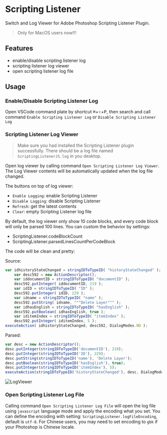 # Scripting Listener

Switch and Log Viewer for Adobe Photoshop Scripting Listener Plugin.

> Only for MacOS users now!!!

## Features

- enable/disable scripting listener log
- scripting listener log viewer
- open scripting listener log file

## Usage

### Enable/Disable Scripting Listener Log

Open VSCode command plate by shortcut <kbd>⌘</kbd>+<kbd>⇧</kbd>+<kbd>P</kbd>, then search and call command `Enable Scripting Listener Log` or `Disable Scripting Listener Log`

### Scripting Listener Log Viewer

> Make sure you had installed the Scripting Listener plugin successfully. There should be a log file named `ScriptingListenerJS.log` in you desktop.

Open log viewer by calling command `Open Scripting Listener Log Viewer`. The Log Viewer contents will be automatically updated when the log file changed.

The buttons on top of log viewer:

- `Enable Logging`: enable Scripting Listener
- `Disable Logging`: disable Scripting Listener
- `Refresh`: get the latest contents
- `Clear`: empty Scripting Listener log file

By default, the log viewer only show 10 code blocks, and every code block will only be parsed 100 lines.
You can custom the behavior by settings:

- ScriptingListener.codeBlockCount
- ScriptingListener.parsedLinesCountPerCodeBlock

The code will be clean and pretty:

Source:

```javascript
var idhistoryStateChanged = stringIDToTypeID( "historyStateChanged" );
    var desc592 = new ActionDescriptor();
    var iddocumentID = stringIDToTypeID( "documentID" );
    desc592.putInteger( iddocumentID, 219 );
    var idID = stringIDToTypeID( "ID" );
    desc592.putInteger( idID, 229 );
    var idname = stringIDToTypeID( "name" );
    desc592.putString( idname, """Delete Layer""" );
    var idhasEnglish = stringIDToTypeID( "hasEnglish" );
    desc592.putBoolean( idhasEnglish, true );
    var iditemIndex = stringIDToTypeID( "itemIndex" );
    desc592.putInteger( iditemIndex, 5 );
executeAction( idhistoryStateChanged, desc592, DialogModes.NO );
```

Parsed:

```javascript
var desc = new ActionDescriptor();
desc.putInteger(stringIDToTypeID('documentID'), 219);
desc.putInteger(stringIDToTypeID('ID'), 229);
desc.putString(stringIDToTypeID('name'), 'Delete Layer');
desc.putBoolean(stringIDToTypeID('hasEnglish'), true);
desc.putInteger(stringIDToTypeID('itemIndex'), 5);
executeAction(stringIDToTypeID('historyStateChanged'), desc, DialogModes.NO);
```

![LogViewer](https://github.com/tjx666/scripting-listener/blob/master/images/LogViewer.gif?raw=true)

### Open Scripting Listener Log File

Calling command `Open Scripting Listener Log File` will open the log file using `javascript` language mode and apply the encoding what you set. You can define the encoding with setting: `ScriptingListener.logFileEncoding`, default is `utf-8`. For Chinese users, you may need to set encoding to `gbk` if your Photoshop is Chinese locale.
